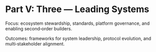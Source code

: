 # Part V: Three — Leading Systems

Focus: ecosystem stewardship, standards, platform governance, and enabling second‑order builders.

Outcomes: frameworks for system leadership, protocol evolution, and multi‑stakeholder alignment.

